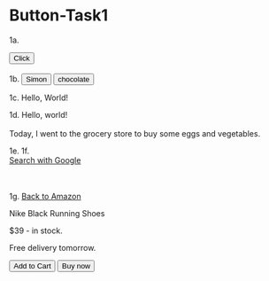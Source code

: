 # Button-Task1
1a. 

<!--This is a basic button element-->
<Button>Click</Button>
   <br/><br/>
1b. <button>Simon</button>
<button>chocolate</button>

<!--Paragraph Tag-->
<!--The <p> tag defines a paragraph text.It is used for displaying text on a webpage-->
<p>1c. Hello, World!</p>
<p>
   1d. Hello, world! <br/><br/>
 Today, I went to the grocery store to buy some eggs and vegetables.
</p>

1e. 1f.  
    <!--Anchor Tag (Hyperlink)-->
<a href="https://www.google.com/" target="_blank">Search with Google</a>
  <br/><br/><br/>

  1g. <a href="https://www.amazon.com/">Back to Amazon</a>
           <p>Nike Black Running Shoes</p>
           <p>$39 - in stock.</p>
           <p>Free delivery tomorrow.</p>
           <button>Add to Cart</button>
           <button>Buy now</button>
